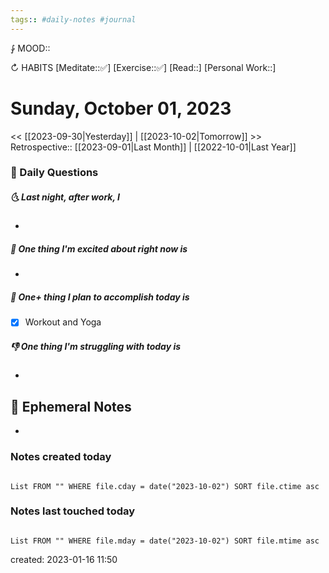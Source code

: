 ```yaml
---
tags:: #daily-notes #journal
---
```


⨑ MOOD::

↻ HABITS
[Meditate::✅]
[Exercise::✅]
[Read::]
[Personal Work::]

# Sunday, October 01, 2023

\<\< [[2023-09-30|Yesterday]] | [[2023-10-02|Tomorrow]] >>
Retrospective:: [[2023-09-01|Last Month]] | [[2022-10-01|Last Year]]

### 📅 Daily Questions

##### 🌜 Last night, after work, I

-

##### 🙌 One thing I'm excited about right now is

-

##### 🚀 One+ thing I plan to accomplish today is

- [x] Workout and Yoga

##### 👎 One thing I'm struggling with today is

-

## 📝 Ephemeral Notes

-

### Notes created today

```dataview

List FROM "" WHERE file.cday = date("2023-10-02") SORT file.ctime asc

```

### Notes last touched today

```dataview

List FROM "" WHERE file.mday = date("2023-10-02") SORT file.mtime asc

```

created: 2023-01-16 11:50
